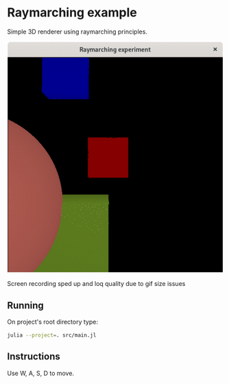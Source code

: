 # Raymarching example
Simple 3D renderer using raymarching principles.

![Screencast](./screencast.gif)

Screen recording sped up and loq quality due to gif size issues

## Running
On project's root directory type:

```bash
julia --project=. src/main.jl   
```

## Instructions
Use W, A, S, D to move.
